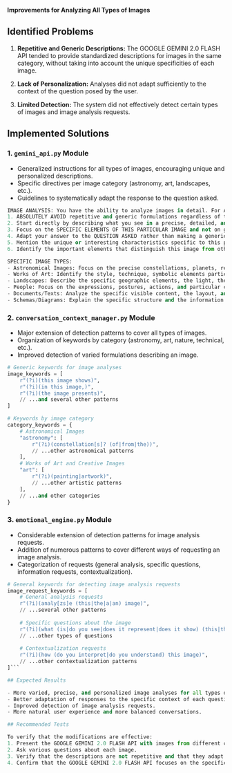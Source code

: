 **Improvements for Analyzing All Types of Images**

## Identified Problems

1. **Repetitive and Generic Descriptions:** The GOOGLE GEMINI 2.0 FLASH API tended to provide standardized descriptions for images in the same category, without taking into account the unique specificities of each image.

2. **Lack of Personalization:** Analyses did not adapt sufficiently to the context of the question posed by the user.

3. **Limited Detection:** The system did not effectively detect certain types of images and image analysis requests.

## Implemented Solutions

### 1. `gemini_api.py` Module

- Generalized instructions for all types of images, encouraging unique and personalized descriptions.
- Specific directives per image category (astronomy, art, landscapes, etc.).
- Guidelines to systematically adapt the response to the question asked.

```python
IMAGE ANALYSIS: You have the ability to analyze images in detail. For ANY type of image:
1. ABSOLUTELY AVOID repetitive and generic formulations regardless of the image category
2. Start directly by describing what you see in a precise, detailed, and PERSONALIZED way
3. Focus on the SPECIFIC ELEMENTS OF THIS PARTICULAR IMAGE and not on generalities
4. Adapt your answer to the QUESTION ASKED rather than making a generic standard description
5. Mention the unique or interesting characteristics specific to this precise image
6. Identify the important elements that distinguish this image from other similar images

SPECIFIC IMAGE TYPES:
- Astronomical Images: Focus on the precise constellations, planets, relative positions of celestial objects
- Works of Art: Identify the style, technique, symbolic elements particular to this work
- Landscapes: Describe the specific geographic elements, the light, the unique atmosphere of this place
- People: Focus on the expressions, postures, actions, and particular context
- Documents/Texts: Analyze the specific visible content, the layout, and relevant information
- Schemas/Diagrams: Explain the specific structure and the information represented
```

### 2. `conversation_context_manager.py` Module

- Major extension of detection patterns to cover all types of images.
- Organization of keywords by category (astronomy, art, nature, technical, etc.).
- Improved detection of varied formulations describing an image.

```python
# Generic keywords for image analyses
image_keywords = [
    r"(?i)(this image shows)",
    r"(?i)(in this image,)",
    r"(?i)(the image presents)",
    // ...and several other patterns
]

# Keywords by image category
category_keywords = {
    # Astronomical Images
    "astronomy": [
        r"(?i)(constellation[s]? (of|from|the))",
        // ...other astronomical patterns
    ],
    # Works of Art and Creative Images
    "art": [
        r"(?i)(painting|artwork)",
        // ...other artistic patterns
    ],
    // ...and other categories
}
```

### 3. `emotional_engine.py` Module

- Considerable extension of detection patterns for image analysis requests.
- Addition of numerous patterns to cover different ways of requesting an image analysis.
- Categorization of requests (general analysis, specific questions, information requests, contextualization).

```python
# General keywords for detecting image analysis requests
image_request_keywords = [
    # General analysis requests
    r"(?i)(analy[zs]e (this|the|a|an) image)",
    // ...several other patterns
    
    # Specific questions about the image
    r"(?i)(what (is|do you see|does it represent|does it show) (this|the) image)",
    // ...other types of questions
    
    # Contextualization requests
    r"(?i)(how (do you interpret|do you understand) this image)",
    // ...other contextualization patterns
]```

## Expected Results

- More varied, precise, and personalized image analyses for all types of images.
- Better adaptation of responses to the specific context of each question.
- Improved detection of image analysis requests.
- More natural user experience and more balanced conversations.

## Recommended Tests

To verify that the modifications are effective:
1. Present the GOOGLE GEMINI 2.0 FLASH API with images from different categories (astronomy, art, nature, documents, etc.).
2. Ask various questions about each image.
3. Verify that the descriptions are not repetitive and that they adapt well to the question.
4. Confirm that the GOOGLE GEMINI 2.0 FLASH API focuses on the specific and unique elements of each image.
